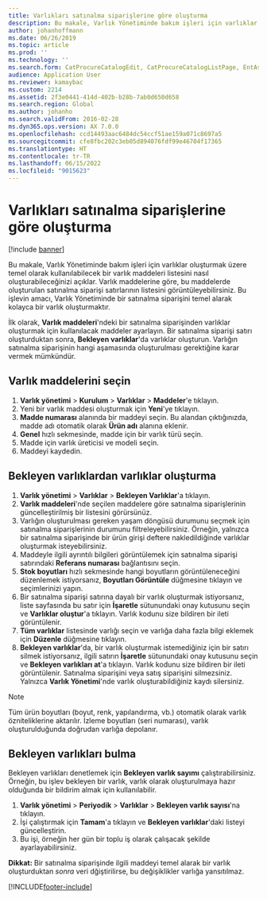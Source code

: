 ```yaml
---
title: Varlıkları satınalma siparişlerine göre oluşturma
description: Bu makale, Varlık Yönetiminde bakım işleri için varlıklar oluşturmak üzere temel olarak kullanılabilecek bir varlık maddeleri listesini nasıl oluşturabileceğinizi açıklar.
author: johanhoffmann
ms.date: 06/26/2019
ms.topic: article
ms.prod: ''
ms.technology: ''
ms.search.form: CatProcureCatalogEdit, CatProcureCatalogListPage, EntAssetObjectItem, EntAssetPendingAssets
audience: Application User
ms.reviewer: kamaybac
ms.custom: 2214
ms.assetid: 2f3e0441-414d-402b-b28b-7ab0d650d658
ms.search.region: Global
ms.author: johanho
ms.search.validFrom: 2016-02-28
ms.dyn365.ops.version: AX 7.0.0
ms.openlocfilehash: ccd14493aac6484dc54ccf51ae159a071c8697a5
ms.sourcegitcommit: cfe8fbc202c3eb05d894076fdf99e46704f17365
ms.translationtype: HT
ms.contentlocale: tr-TR
ms.lasthandoff: 06/15/2022
ms.locfileid: "9015623"
---
```

# <a name="create-assets-based-on-purchase-orders"></a>Varlıkları satınalma siparişlerine göre oluşturma

[!include [banner](../../includes/banner.md)]

 

Bu makale, Varlık Yönetiminde bakım işleri için varlıklar oluşturmak üzere temel olarak kullanılabilecek bir varlık maddeleri listesini nasıl oluşturabileceğinizi açıklar. Varlık maddelerine göre, bu maddelerde oluşturulan satınalma siparişi satırlarının listesini görüntüleyebilirsiniz. Bu işlevin amacı, Varlık Yönetiminde bir satınalma siparişini temel alarak kolayca bir varlık oluşturmaktır.

İlk olarak, **Varlık maddeleri**'ndeki bir satınalma siparişinden varlıklar oluşturmak için kullanılacak maddeler ayarlayın. Bir satınalma siparişi satırı oluşturduktan sonra, **Bekleyen varlıklar**'da varlıklar oluşturun. Varlığın satınalma siparişinin hangi aşamasında oluşturulması gerektiğine karar vermek mümkündür.


## <a name="select-asset-items"></a>Varlık maddelerini seçin

1. **Varlık yönetimi** > **Kurulum** > **Varlıklar** > **Maddeler**'e tıklayın.
2. Yeni bir varlık maddesi oluşturmak için **Yeni**'ye tıklayın.
3. **Madde numarası** alanında bir maddeyi seçin. Bu alandan çıktığınızda, madde adı otomatik olarak **Ürün adı** alanına eklenir.
4. **Genel** hızlı sekmesinde, madde için bir varlık türü seçin.
5. Madde için varlık üreticisi ve modeli seçin.
6. Maddeyi kaydedin.


## <a name="create-assets-from-pending-assets"></a>Bekleyen varlıklardan varlıklar oluşturma

1. **Varlık yönetimi** > **Varlıklar** > **Bekleyen Varlıklar**'a tıklayın.
2. **Varlık maddeleri**'nde seçilen maddelere göre satınalma siparişlerinin güncelleştirilmiş bir listesini görürsünüz.
3. Varlığın oluşturulması gereken yaşam döngüsü durumunu seçmek için satınalma siparişlerinin durumunu filtreleyebilirsiniz. Örneğin, yalnızca bir satınalma siparişinde bir ürün girişi deftere nakledildiğinde varlıklar oluşturmak isteyebilirsiniz.
4. Maddeyle ilgili ayrıntılı bilgileri görüntülemek için satınalma siparişi satırındaki **Referans numarası** bağlantısını seçin.
5. **Stok boyutları** hızlı sekmesinde hangi boyutların görüntüleneceğini düzenlemek istiyorsanız, **Boyutları Görüntüle** düğmesine tıklayın ve seçimlerinizi yapın.
6. Bir satınalma siparişi satırına dayalı bir varlık oluşturmak istiyorsanız, liste sayfasında bu satır için **İşaretle** sütunundaki onay kutusunu seçin ve **Varlıklar oluştur**'a tıklayın. Varlık kodunu size bildiren bir ileti görüntülenir.
7. **Tüm varlıklar** listesinde varlığı seçin ve varlığa daha fazla bilgi eklemek için **Düzenle** düğmesine tıklayın.
8. **Bekleyen varlıklar**'da, bir varlık oluşturmak istemediğiniz için bir satırı silmek istiyorsanız, ilgili satırın **İşaretle** sütunundaki onay kutusunu seçin ve **Bekleyen varlıkları at**'a tıklayın. Varlık kodunu size bildiren bir ileti görüntülenir. Satınalma siparişini veya satış siparişini silmezsiniz. Yalnızca **Varlık Yönetimi**'nde varlık oluşturabildiğiniz kaydı silersiniz.

>[!NOTE]
>Tüm ürün boyutları (boyut, renk, yapılandırma, vb.) otomatik olarak varlık özniteliklerine aktarılır. İzleme boyutları (seri numarası), varlık oluşturulduğunda doğrudan varlığa depolanır.


## <a name="find-pending-assets"></a>Bekleyen varlıkları bulma

Bekleyen varlıkları denetlemek için **Bekleyen varlık sayımı** çalıştırabilirsiniz. Örneğin, bu işlev bekleyen bir varlık, varlık olarak oluşturulmaya hazır olduğunda bir bildirim almak için kullanılabilir.

1. **Varlık yönetimi** > **Periyodik** > **Varlıklar** > **Bekleyen varlık sayısı**'na tıklayın.
2. İşi çalıştırmak için **Tamam**'a tıklayın ve **Bekleyen varlıklar**'daki listeyi güncelleştirin.
3. Bu işi, örneğin her gün bir toplu iş olarak çalışacak şekilde ayarlayabilirsiniz.

**Dikkat:** Bir satınalma siparişinde ilgili maddeyi temel alarak bir varlık oluşturduktan *sonra* veri dğiştirilirse, bu değişiklikler varlığa yansıtılmaz.


[!INCLUDE[footer-include](../../../includes/footer-banner.md)]